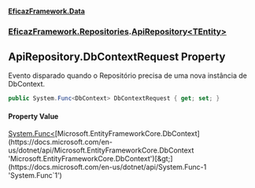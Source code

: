 #### [EficazFramework.Data](EficazFrameworkData.md 'EficazFramework Data')
### [EficazFramework.Repositories](EficazFrameworkData.md#EficazFramework.Repositories 'EficazFramework.Repositories').[ApiRepository&lt;TEntity&gt;](EficazFramework.Repositories/ApiRepository_TEntity_.md 'EficazFramework.Repositories.ApiRepository<TEntity>')

## ApiRepository<TEntity>.DbContextRequest Property

Evento disparado quando o Repositório precisa de uma nova instância de DbContext.

```csharp
public System.Func<DbContext> DbContextRequest { get; set; }
```

#### Property Value
[System.Func&lt;](https://docs.microsoft.com/en-us/dotnet/api/System.Func-1 'System.Func`1')[Microsoft.EntityFrameworkCore.DbContext](https://docs.microsoft.com/en-us/dotnet/api/Microsoft.EntityFrameworkCore.DbContext 'Microsoft.EntityFrameworkCore.DbContext')[&gt;](https://docs.microsoft.com/en-us/dotnet/api/System.Func-1 'System.Func`1')